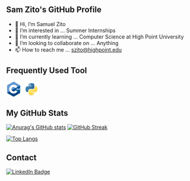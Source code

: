 Sam Zito's GitHub Profile
<img src="https://komarev.com/ghpvc/?username=SamNZito&style=flat-square&color=blue" alt=""/>
----------------------------------------
- 👋 Hi, I’m Samuel Zito
- 👀 I’m interested in ... Summer Internships 
- 🌱 I’m currently learning ... Computer Science at High Point University
- 💞️ I’m looking to collaborate on ... Anything
- 📫 How to reach me ... szito@highpoint.edu 

Frequently Used Tool
--------------------------------------------
<div>
  <img src="https://github.com/devicons/devicon/blob/master/icons/cplusplus/cplusplus-original.svg" title="C++" alt="C++" width="40" height="40"/>&nbsp;
  <img src="https://github.com/devicons/devicon/blob/master/icons/python/python-original.svg" title="Python" alt="Python" width="40" height="40"/>&nbsp;
</div>

My GitHub Stats
---------------------------------------------
[![Anurag's GitHub stats](https://github-readme-stats.vercel.app/api?username=SamNZito&show_icons=true&theme=radical)](https://github.com/anuraghazra/github-readme-stats) 
[![GitHub Streak](https://streak-stats.demolab.com?user=SamNZito&theme=radical)](https://git.io/streak-stats)

[![Top Langs](https://github-readme-stats.vercel.app/api/top-langs/?username=SamNZito&theme=radical&layout=compact)](https://github.com/anuraghazra/github-readme-stats)

Contact
--------------------------------------------
<div id="badges">
<a href="https://www.linkedin.com/in/sam-zito/">
<img src="https://img.shields.io/badge/LinkedIn-blue?style=for-the-badge&logo=linkedin&logoColor=white" alt="LinkedIn Badge"/>
</a>
</div>
